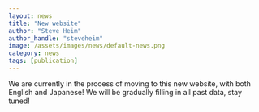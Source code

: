 ```yaml
---
layout: news
title: "New website"
author: "Steve Heim"
author_handle: "steveheim"
image: /assets/images/news/default-news.png
category: news
tags: [publication]
---
```


We are currently in the process of moving to this new website, with both English and Japanese! We will be gradually filling in all past data, stay tuned!